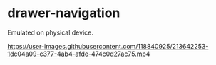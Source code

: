 # drawer-navigation
Emulated on physical device.

https://user-images.githubusercontent.com/118840925/213642253-1dc04a09-c377-4ab4-afde-474c0d27ac75.mp4

